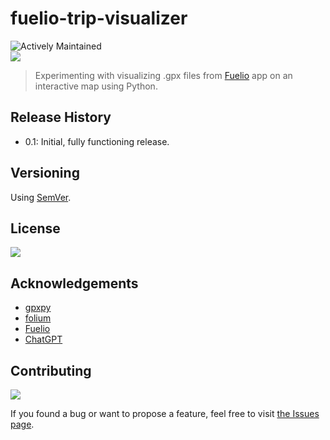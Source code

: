 # fuelio-trip-visualizer

![Actively Maintained](https://img.shields.io/badge/Maintenance%20Level-Actively%20Maintained-green.svg)
<br>
![](https://img.shields.io/badge/platform-Windows-blue)

>Experimenting with visualizing .gpx files from [Fuelio](https://www.fuel.io) app on an interactive map using Python.

<!-- ## Screenshots -->

<!-- ### Windows -->

<!-- ![1]() -->

<!-- ### macOS -->
<!-- ![1]() -->
<!-- ![2]() -->

<!-- ## How to use

1.
2.
3. -->

## Release History

- 0.1: Initial, fully functioning release.

<!-- <details> -->

<!-- <summary>
Click to see all updates < 1.0.0
</summary> -->

<!-- - 0.2: 
- 0.1: Initial release.
</details> -->

<!-- <br> -->

## Versioning

Using [SemVer](http://semver.org/).

## License

![](https://img.shields.io/github/license/vardecab/fuelio-trip-visualizer)

## Acknowledgements

- [gpxpy](https://github.com/tkrajina/gpxpy)
- [folium](https://github.com/python-visualization/folium)
- [Fuelio](https://www.fuel.io)
- [ChatGPT](https://chat.openai.com/chat) 

## Contributing

![](https://img.shields.io/github/issues/vardecab/fuelio-trip-visualizer)

If you found a bug or want to propose a feature, feel free to visit [the Issues page](https://github.com/vardecab/fuelio-trip-visualizer/issues).
